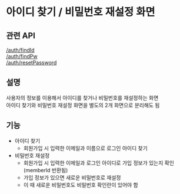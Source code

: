 # 아이디 찾기 / 비밀번호 재설정 화면

## 관련 API
[/auth/findId](https://github.com/lunch-team/lunch-rest-api/wiki/Member#아이디-찾기)  
[/auth/findPw](https://github.com/lunch-team/lunch-rest-api/wiki/Member#비밀번호-찾기-Step-1)  
[/auth/resetPassword](https://github.com/lunch-team/lunch-rest-api/wiki/Member#비밀번호-찾기-Step-2)

## 설명
사용자의 정보를 이용해서 아이디를 찾거나 비밀번호를 재설정하는 화면  
아이디 찾기와 비밀번호 재설정 화면을 별도의 2개 화면으로 분리해도 됨

## 기능
- 아이디 찾기
  - 회원가입 시 입력한 이메일과 이름으로 로그인 아이디 찾기
- 비밀번호 재설정
  - 회원가입 시 입력한 이메일과 로그인 아이디로 가입 정보가 있는지 확인 (memberId 반환됨)
  - 가입 정보가 있으면 새로운 비밀번호로 재설정
  - 이 때 새로운 비밀번호도 비밀번호 확인란이 있어야 함